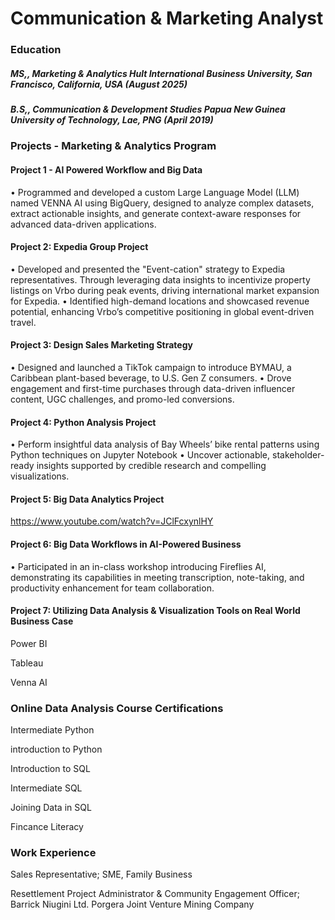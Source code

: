 # Communication & Marketing Analyst

### Education

##### MS,, Marketing & Analytics  Hult International Business University, San Francisco, California, USA  (August 2025)

##### B.S,, Communication & Development Studies  Papua New Guinea University of Technology, Lae, PNG  (April 2019)

### Projects - Marketing & Analytics Program

#### Project 1 - AI Powered Workflow and Big Data

• Programmed and developed a custom Large Language Model (LLM) named VENNA AI using BigQuery, designed to analyze complex datasets, extract actionable insights, and generate context-aware responses for advanced data-driven applications.

#### Project 2: Expedia Group Project   

•	Developed and presented the "Event-cation" strategy to Expedia representatives. Through leveraging data insights to incentivize property listings on Vrbo during peak events, driving international market expansion for Expedia.
•	Identified high-demand locations and showcased revenue potential, enhancing Vrbo’s competitive positioning in global event-driven travel.

#### Project 3: Design Sales Marketing Strategy 

•	Designed and launched a TikTok campaign to introduce BYMAU, a Caribbean plant-based beverage, to U.S. Gen Z consumers.
•	Drove engagement and first-time purchases through data-driven influencer content, UGC challenges, and promo-led conversions.

#### Project 4: Python Analysis Project
  
•	Perform insightful data analysis of Bay Wheels’ bike rental patterns using Python techniques on Jupyter Notebook 
•	Uncover actionable, stakeholder-ready insights supported by credible research and compelling visualizations.

#### Project 5: Big Data Analytics Project
https://www.youtube.com/watch?v=JClFcxynlHY 

#### Project 6: Big Data Workflows in AI-Powered Business
•	Participated in an in-class workshop introducing Fireflies AI, demonstrating its capabilities in meeting transcription, note-taking, and productivity enhancement for team collaboration.

#### Project 7: Utilizing Data Analysis & Visualization Tools on Real World Business Case
Power BI

Tableau

Venna AI

### Online Data Analysis Course Certifications

Intermediate Python

introduction to Python

Introduction to SQL

Intermediate SQL

Joining Data in SQL

Fincance Literacy

### Work Experience 

Sales Representative; SME,  Family Business

Resettlement Project Administrator & Community Engagement Officer;  Barrick Niugini Ltd. Porgera Joint Venture Mining Company

